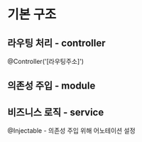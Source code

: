 # 기본 구조

## 라우팅 처리 - controller

@Controller('[라우팅주소]')

## 의존성 주입 - module

## 비즈니스 로직 - service

@Injectable - 의존성 주입 위해 어노테이션 설정
